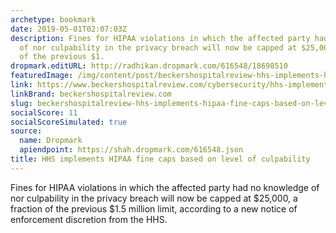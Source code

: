 ```yaml
---
archetype: bookmark
date: 2019-05-01T02:07:03Z
description: Fines for HIPAA violations in which the affected party had no knowledge
  of nor culpability in the privacy breach will now be capped at $25,000, a fraction
  of the previous $1.
dropmark.editURL: http://radhikan.dropmark.com/616548/18698510
featuredImage: /img/content/post/beckershospitalreview-hhs-implements-hipaa-fine-caps-based-on-level-of-culpability.jpg
link: https://www.beckershospitalreview.com/cybersecurity/hhs-implements-hipaa-fine-caps-based-on-level-of-culpability.html
linkBrand: beckershospitalreview.com
slug: beckershospitalreview-hhs-implements-hipaa-fine-caps-based-on-level-of-culpability
socialScore: 11
socialScoreSimulated: true
source:
  name: Dropmark
  apiendpoint: https://shah.dropmark.com/616548.json
title: HHS implements HIPAA fine caps based on level of culpability
---
```

Fines for HIPAA violations in which the affected party had no knowledge of nor culpability in the privacy breach will now be capped at $25,000, a fraction of the previous $1.5 million limit, according to a new notice of enforcement discretion from the HHS.